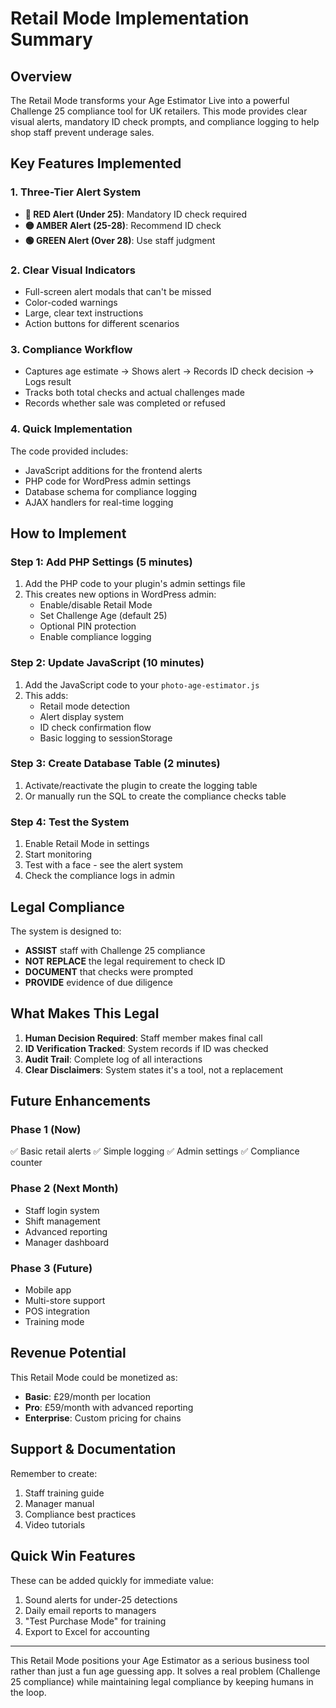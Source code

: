 # Retail Mode Implementation Summary

## Overview
The Retail Mode transforms your Age Estimator Live into a powerful Challenge 25 compliance tool for UK retailers. This mode provides clear visual alerts, mandatory ID check prompts, and compliance logging to help shop staff prevent underage sales.

## Key Features Implemented

### 1. Three-Tier Alert System
- **🔴 RED Alert (Under 25)**: Mandatory ID check required
- **🟡 AMBER Alert (25-28)**: Recommend ID check
- **🟢 GREEN Alert (Over 28)**: Use staff judgment

### 2. Clear Visual Indicators
- Full-screen alert modals that can't be missed
- Color-coded warnings
- Large, clear text instructions
- Action buttons for different scenarios

### 3. Compliance Workflow
- Captures age estimate → Shows alert → Records ID check decision → Logs result
- Tracks both total checks and actual challenges made
- Records whether sale was completed or refused

### 4. Quick Implementation
The code provided includes:
- JavaScript additions for the frontend alerts
- PHP code for WordPress admin settings
- Database schema for compliance logging
- AJAX handlers for real-time logging

## How to Implement

### Step 1: Add PHP Settings (5 minutes)
1. Add the PHP code to your plugin's admin settings file
2. This creates new options in WordPress admin:
   - Enable/disable Retail Mode
   - Set Challenge Age (default 25)
   - Optional PIN protection
   - Enable compliance logging

### Step 2: Update JavaScript (10 minutes)
1. Add the JavaScript code to your `photo-age-estimator.js`
2. This adds:
   - Retail mode detection
   - Alert display system
   - ID check confirmation flow
   - Basic logging to sessionStorage

### Step 3: Create Database Table (2 minutes)
1. Activate/reactivate the plugin to create the logging table
2. Or manually run the SQL to create the compliance checks table

### Step 4: Test the System
1. Enable Retail Mode in settings
2. Start monitoring
3. Test with a face - see the alert system
4. Check the compliance logs in admin

## Legal Compliance
The system is designed to:
- **ASSIST** staff with Challenge 25 compliance
- **NOT REPLACE** the legal requirement to check ID
- **DOCUMENT** that checks were prompted
- **PROVIDE** evidence of due diligence

## What Makes This Legal
1. **Human Decision Required**: Staff member makes final call
2. **ID Verification Tracked**: System records if ID was checked
3. **Audit Trail**: Complete log of all interactions
4. **Clear Disclaimers**: System states it's a tool, not a replacement

## Future Enhancements

### Phase 1 (Now)
✅ Basic retail alerts
✅ Simple logging
✅ Admin settings
✅ Compliance counter

### Phase 2 (Next Month)
- Staff login system
- Shift management
- Advanced reporting
- Manager dashboard

### Phase 3 (Future)
- Mobile app
- Multi-store support
- POS integration
- Training mode

## Revenue Potential
This Retail Mode could be monetized as:
- **Basic**: £29/month per location
- **Pro**: £59/month with advanced reporting
- **Enterprise**: Custom pricing for chains

## Support & Documentation
Remember to create:
1. Staff training guide
2. Manager manual
3. Compliance best practices
4. Video tutorials

## Quick Win Features
These can be added quickly for immediate value:
1. Sound alerts for under-25 detections
2. Daily email reports to managers
3. "Test Purchase Mode" for training
4. Export to Excel for accounting

---

This Retail Mode positions your Age Estimator as a serious business tool rather than just a fun age guessing app. It solves a real problem (Challenge 25 compliance) while maintaining legal compliance by keeping humans in the loop.
